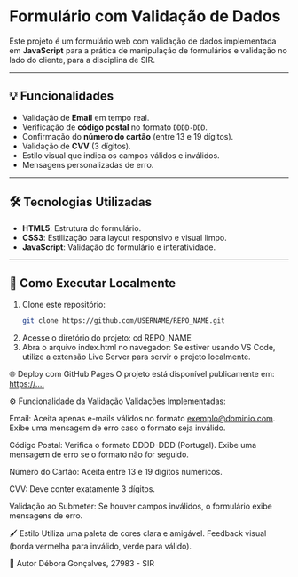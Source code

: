 # Formulário com Validação de Dados

Este projeto é um formulário web com validação de dados implementada em **JavaScript** para a prática de manipulação de formulários e validação no lado do cliente, para a disciplina de SIR.

---

## 💡 **Funcionalidades**
- Validação de **Email** em tempo real.
- Verificação de **código postal** no formato `DDDD-DDD`.
- Confirmação do **número do cartão** (entre 13 e 19 dígitos).
- Validação de **CVV** (3 dígitos).
- Estilo visual que indica os campos válidos e inválidos.
- Mensagens personalizadas de erro.

---

## 🛠️ **Tecnologias Utilizadas**
- **HTML5**: Estrutura do formulário.
- **CSS3**: Estilização para layout responsivo e visual limpo.
- **JavaScript**: Validação do formulário e interatividade.

---

## 🚀 **Como Executar Localmente**
1. Clone este repositório:
   ```bash
   git clone https://github.com/USERNAME/REPO_NAME.git
2. Acesse o diretório do projeto:
   cd REPO_NAME
3. Abra o arquivo index.html no navegador:
   Se estiver usando VS Code, utilize a extensão Live Server para servir o projeto localmente.

🌐 Deploy com GitHub Pages
O projeto está disponível publicamente em: [https://....](https://gp-debora.github.io/AP3-FORMS/)

⚙️ Funcionalidade da Validação
Validações Implementadas:

Email:
Aceita apenas e-mails válidos no formato exemplo@dominio.com.
Exibe uma mensagem de erro caso o formato seja inválido.

Código Postal:
Verifica o formato DDDD-DDD (Portugal).
Exibe uma mensagem de erro se o formato não for seguido.

Número do Cartão:
Aceita entre 13 e 19 dígitos numéricos.

CVV:
Deve conter exatamente 3 dígitos.

Validação ao Submeter:
Se houver campos inválidos, o formulário exibe mensagens de erro.

🖌️ Estilo
Utiliza uma paleta de cores clara e amigável.
Feedback visual (borda vermelha para inválido, verde para válido).

📄 Autor
Débora Gonçalves, 27983 - SIR


